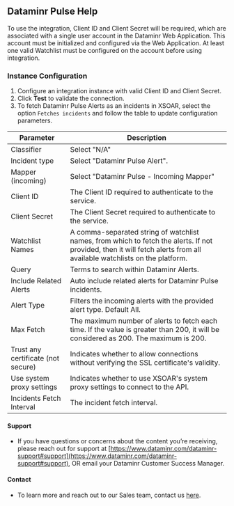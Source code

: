 ## Dataminr Pulse Help

To use the integration, Client ID and Client Secret will be required, which are associated with a single user account in the Dataminr Web Application. This account must be initialized and configured via the Web Application. At least one valid Watchlist must be configured on the account before using integration.

### Instance Configuration

1. Configure an integration instance with valid Client ID and Client Secret.
2. Click **Test** to validate the connection.
3. To fetch Dataminr Pulse Alerts as an incidents in XSOAR, select the option `Fetches incidents` and follow the table to update configuration parameters.

| **Parameter**                      | **Description**                                                                                                                                                        |
|------------------------------------|------------------------------------------------------------------------------------------------------------------------------------------------------------------------|
| Classifier                         | Select "N/A"                                                                                                                                                           |
| Incident type                      | Select "Dataminr Pulse Alert".                                                                                                                                         |
| Mapper (incoming)                  | Select "Dataminr Pulse - Incoming Mapper"                                                                                                                              |
| Client ID                          | The Client ID required to authenticate to the service.                                                                                                                 |
| Client Secret                      | The Client Secret required to authenticate to the service.                                                                                                             |
| Watchlist Names                    | A comma-separated string of watchlist names, from which to fetch the alerts. If not provided, then it will fetch alerts from all available watchlists on the platform. |
| Query                              | Terms to search within Dataminr Alerts.                                                                                                                                |
| Include Related Alerts             | Auto include related alerts for Dataminr Pulse incidents. |
| Alert Type                         | Filters the incoming alerts with the provided alert type. Default All.                                                                                                 |
| Max Fetch                          | The maximum number of alerts to fetch each time. If the value is greater than 200, it will be considered as 200. The maximum is 200.                                   |
| Trust any certificate (not secure) | Indicates whether to allow connections without verifying the SSL certificate's validity.                                                                               |
| Use system proxy settings          | Indicates whether to use XSOAR's system proxy settings to connect to the API.                                                                                          |
| Incidents Fetch Interval           | The incident fetch interval.                                                                                                                                           |

#### Support

- If you have questions or concerns about the content you’re receiving, please reach out for support at [https://www.dataminr.com/dataminr-support#support](https://www.dataminr.com/dataminr-support#support), OR email your Dataminr Customer Success Manager.

#### Contact

- To learn more and reach out to our Sales team, contact us [here](https://www.dataminr.com/contactus-palo-alto?utm_source=Palo%20Alto&utm_medium=partner&utm_sector=corporate-risk&utm_segment=all&utm_region=global&utm_campaign=Partner-Marketing_Marketplace_Palo-Alto-Networks_Global_2023&integration_interest=Palo%20Alto%20Networks%20/%20Cortex%20XSOAR).
